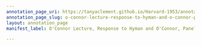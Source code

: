 ```yaml
---
annotation_page_uri: https://tanyaclement.github.io/Harvard-1953/annotations/o-connor-lecture-response-to-hyman-and-o-connor-panel-discussion-canvas-1-stanley-hyman.json
annotation_page_slug: o-connor-lecture-response-to-hyman-and-o-connor-panel-discussion-canvas-1-stanley-hyman
layout: annotation_page
manifest_label: O'Connor Lecture, Response to Hyman and O'Connor, Panel Discussion

---
```


